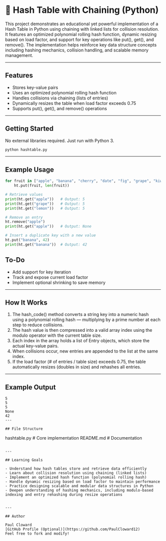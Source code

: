 # 🧠 Hash Table with Chaining (Python)

This project demonstrates an educational yet powerful implementation of a Hash Table in Python using chaining with linked lists for collision resolution. It features an optimized polynomial rolling hash function, dynamic resizing based on load factor, and support for key operations like put(), get(), and remove(). The implementation helps reinforce key data structure concepts including hashing mechanics, collision handling, and scalable memory management.

---

## Features

- Stores key-value pairs
- Uses an optimized polynomial rolling hash function
- Handles collisions via chaining (lists of entries)
- Dynamically resizes the table when load factor exceeds 0.75
- Supports put(), get(), and remove() operations

---

## Getting Started

No external libraries required. Just run with Python 3.

```bash
python hashtable.py
```

---

## Example Usage

```python
for fruit in ["apple", "banana", "cherry", "date", "fig", "grape", "kiwi", "lemon"]:
    ht.put(fruit, len(fruit))

# Retrieve values
print(ht.get("apple"))   # Output: 5
print(ht.get("grape"))   # Output: 5
print(ht.get("lemon"))   # Output: 5

# Remove an entry
ht.remove("apple")
print(ht.get("apple"))   # Output: None

# Insert a duplicate key with a new value
ht.put("banana", 42)
print(ht.get("banana"))  # Output: 42

```
## To-Do

- Add support for key iteration
- Track and expose current load factor
- Implement optional shrinking to save memory
---

## How It Works

1. The hash_code() method converts a string key into a numeric hash using a polynomial rolling hash — multiplying by a prime number at each step to reduce collisions.
2. The hash value is then compressed into a valid array index using the modulo operator with the current table size.
3. Each index in the array holds a list of Entry objects, which store the actual key-value pairs.
4. When collisions occur, new entries are appended to the list at the same index.
5. If the load factor (# of entries / table size) exceeds 0.75, the table automatically resizes (doubles in size) and rehashes all entries.

---

## Example Output

```
5
5
5
None
42
---

## File Structure

```
hashtable.py       # Core implementation
README.md          # Documentation
```

---

## Learning Goals

- Understand how hash tables store and retrieve data efficiently
- Learn about collision resolution using chaining (linked lists)
- Implement an optimized hash function (polynomial rolling hash)
- Handle dynamic resizing based on load factor to maintain performance
- Practice designing scalable and modular data structures in Python
- Deepen understanding of hashing mechanics, including modulo-based indexing and entry rehashing during resize operations


---

## Author

Paul Cloward  
[GitHub Profile (Optional)](https://github.com/PaulCloward12)  
Feel free to fork and modify!
